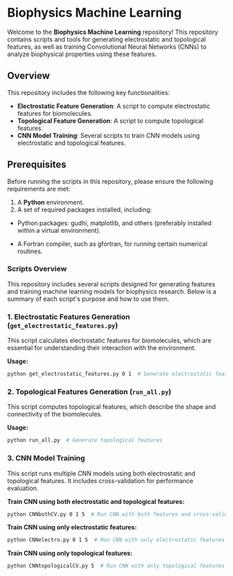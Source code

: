 
# Biophysics Machine Learning

Welcome to the **Biophysics Machine Learning** repository! This repository contains scripts and tools for generating electrostatic and topological features, as well as training Convolutional Neural Networks (CNNs) to analyze biophysical properties using these features.

## Overview

This repository includes the following key functionalities:
- **Electrostatic Feature Generation**: A script to compute electrostatic features for biomolecules.
- **Topological Feature Generation**: A script to compute topological features.
- **CNN Model Training**: Several scripts to train CNN models using electrostatic and topological features.

## Prerequisites

Before running the scripts in this repository, please ensure the following requirements are met:
1. A **Python** environment.
2. A set of required packages installed, including:

* Python packages: gudhi, matplotlib, and others (preferably installed within a virtual environment).

* A Fortran compiler, such as gfortran, for running certain numerical routines.


### Scripts Overview

This repository includes several scripts designed for generating features and training machine learning models for biophysics research. Below is a summary of each script's purpose and how to use them.

### 1. **Electrostatic Features Generation (`get_electrostatic_features.py`)**

This script calculates electrostatic features for biomolecules, which are essential for understanding their interaction with the environment.

**Usage:**
```bash
python get_electrostatic_features.py 0 1  # Generate electrostatic features (Arguments: p=0, L=1)
```
### 2. **Topological Features Generation (`run_all.py`)** 

This script computes topological features, which describe the shape and connectivity of the biomolecules.

**Usage:**
```bash
python run_all.py  # Generate topological features
```
### 3. **CNN Model Training** 

This script runs multiple CNN models using both electrostatic and topological features. It includes cross-validation for performance evaluation.

**Train CNN using both electrostatic and topological features:**
```bash
python CNNbothCV.py 0 1 5  # Run CNN with both features and cross-validation
```
**Train CNN using only electrostatic features:**
```bash
python CNNelectro.py 0 1 5  # Run CNN with only electrostatic features and cross-validation
```
**Train CNN using only topological features:**
```bash
python CNNtopologicalCV.py 5  # Run CNN with only topological features and cross-validation
```

